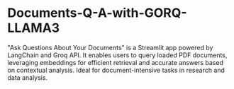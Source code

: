 # Documents-Q-A-with-GORQ-LLAMA3
"Ask Questions About Your Documents" is a Streamlit app powered by LangChain and Groq API. It enables users to query loaded PDF documents, leveraging embeddings for efficient retrieval and accurate answers based on contextual analysis. Ideal for document-intensive tasks in research and data analysis.

